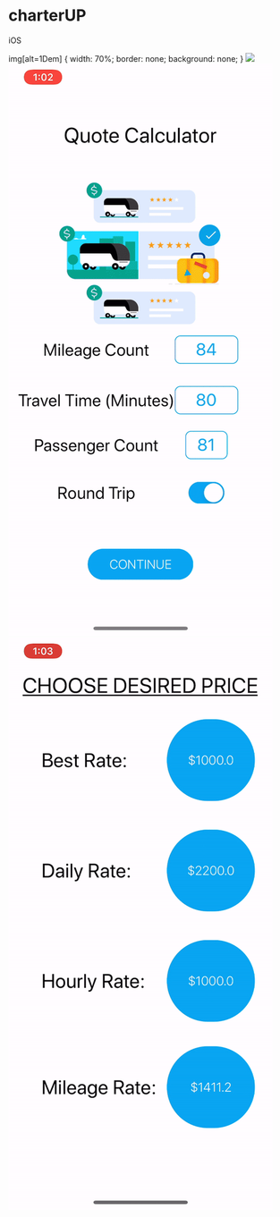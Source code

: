 # charterUP
iOS 


img[alt=1Dem] {
  width: 70%;
  border: none;
  background: none;
}
![](1Dem.gif)
![](2Dem.gif)
![](3Dem.gif)

